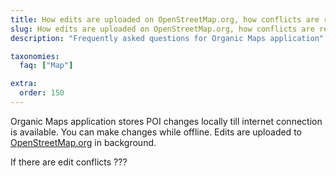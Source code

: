 ```yaml
---
title: How edits are uploaded on OpenStreetMap.org, how conflicts are resolved?
slug: How edits are uploaded on OpenStreetMap.org, how conflicts are resolved?
description: "Frequently asked questions for Organic Maps application"

taxonomies:
  faq: ["Map"]

extra:
  order: 150
---
```


Organic Maps application stores POI changes locally till internet connection is available.
You can make changes while offline. Edits are uploaded to [OpenStreetMap.org](https://osm.org) in background.

If there are edit conflicts ???
